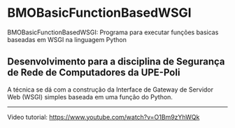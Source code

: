 # BMOBasicFunctionBasedWSGI
BMOBasicFunctionBasedWSGI: Programa para executar funções basicas baseadas em WSGI na linguagem Python

## Desenvolvimento para a disciplina de Segurança de Rede de Computadores da UPE-Poli

A técnica se dá com a construção da Interface de Gateway de Servidor Web (WSGI) simples baseada em uma função do Python. 
 



--------------------



Video tutorial: https://www.youtube.com/watch?v=O1Bm9zYhWQk


